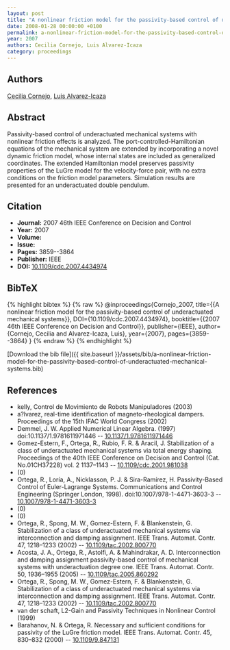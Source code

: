 ```yaml
---
layout: post
title: "A nonlinear friction model for the passivity-based control of underactuated mechanical systems"
date: 2008-01-28 00:00:00 +0100
permalink: a-nonlinear-friction-model-for-the-passivity-based-control-of-underactuated-mechanical-systems
year: 2007
authors: Cecilia Cornejo, Luis Alvarez-Icaza
category: proceedings
---
```

 
## Authors
[Cecilia Cornejo](authors/cecilia-cornejo), [Luis Alvarez-Icaza](authors/luis-alvarez-icaza)
 
## Abstract
Passivity-based control of underactuated mechanical systems with nonlinear friction effects is analyzed. The port-controlled-Hamiltonian equations of the mechanical system are extended by incorporating a novel dynamic friction model, whose internal states are included as generalized coordinates. The extended Hamiltonian model preserves passivity properties of the LuGre model for the velocity-force pair, with no extra conditions on the friction model parameters. Simulation results are presented for an underactuated double pendulum.
 
## Citation
- **Journal:** 2007 46th IEEE Conference on Decision and Control
- **Year:** 2007
- **Volume:** 
- **Issue:** 
- **Pages:** 3859--3864
- **Publisher:** IEEE
- **DOI:** [10.1109/cdc.2007.4434974](https://doi.org/10.1109/cdc.2007.4434974)
 
## BibTeX
{% highlight bibtex %}
{% raw %}
@inproceedings{Cornejo_2007,
  title={{A nonlinear friction model for the passivity-based control of underactuated mechanical systems}},
  DOI={10.1109/cdc.2007.4434974},
  booktitle={{2007 46th IEEE Conference on Decision and Control}},
  publisher={IEEE},
  author={Cornejo, Cecilia and Alvarez-Icaza, Luis},
  year={2007},
  pages={3859--3864}
}
{% endraw %}
{% endhighlight %}
 
[Download the bib file]({{ site.baseurl }}/assets/bib/a-nonlinear-friction-model-for-the-passivity-based-control-of-underactuated-mechanical-systems.bib)
 
## References
- kelly, Control de Movimiento de Robots Manipuladores (2003)
- a?lvarez, real-time identification of magneto-rheological dampers. Proceedings of the 15th IFAC World Congress (2002)
- Demmel, J. W. Applied Numerical Linear Algebra. (1997) doi:10.1137/1.9781611971446 -- [10.1137/1.9781611971446](https://doi.org/10.1137/1.9781611971446)
- Gomez-Estern, F., Ortega, R., Rubio, F. R. & Aracil, J. Stabilization of a class of underactuated mechanical systems via total energy shaping. Proceedings of the 40th IEEE Conference on Decision and Control (Cat. No.01CH37228) vol. 2 1137–1143 -- [10.1109/cdc.2001.981038](https://doi.org/10.1109/cdc.2001.981038)
- (0)
- Ortega, R., Loría, A., Nicklasson, P. J. & Sira-Ramírez, H. Passivity-Based Control of Euler-Lagrange Systems. Communications and Control Engineering (Springer London, 1998). doi:10.1007/978-1-4471-3603-3 -- [10.1007/978-1-4471-3603-3](https://doi.org/10.1007/978-1-4471-3603-3)
- (0)
- (0)
- Ortega, R., Spong, M. W., Gomez-Estern, F. & Blankenstein, G. Stabilization of a class of underactuated mechanical systems via interconnection and damping assignment. IEEE Trans. Automat. Contr. 47, 1218–1233 (2002) -- [10.1109/tac.2002.800770](https://doi.org/10.1109/tac.2002.800770)
- Acosta, J. A., Ortega, R., Astolfi, A. & Mahindrakar, A. D. Interconnection and damping assignment passivity-based control of mechanical systems with underactuation degree one. IEEE Trans. Automat. Contr. 50, 1936–1955 (2005) -- [10.1109/tac.2005.860292](https://doi.org/10.1109/tac.2005.860292)
- Ortega, R., Spong, M. W., Gomez-Estern, F. & Blankenstein, G. Stabilization of a class of underactuated mechanical systems via interconnection and damping assignment. IEEE Trans. Automat. Contr. 47, 1218–1233 (2002) -- [10.1109/tac.2002.800770](https://doi.org/10.1109/tac.2002.800770)
- van der schaft, L2-Gain and Passivity Techniques in Nonlinear Control (1999)
- Barahanov, N. & Ortega, R. Necessary and sufficient conditions for passivity of the LuGre friction model. IEEE Trans. Automat. Contr. 45, 830–832 (2000) -- [10.1109/9.847131](https://doi.org/10.1109/9.847131)

